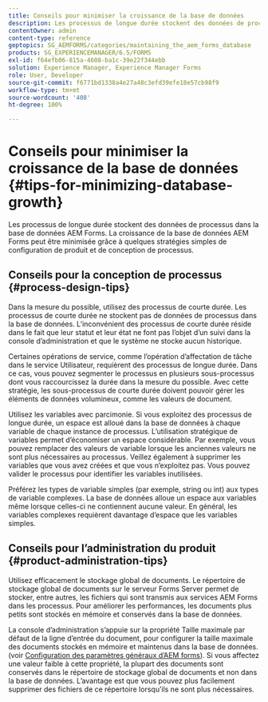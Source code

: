 ```yaml
---
title: Conseils pour minimiser la croissance de la base de données
description: Les processus de longue durée stockent des données de processus dans la base de données AEM Forms. La croissance de la base de données AEM Forms peut être minimisée grâce à quelques stratégies simples de configuration de produit et de conception de processus.
contentOwner: admin
content-type: reference
geptopics: SG_AEMFORMS/categories/maintaining_the_aem_forms_database
products: SG_EXPERIENCEMANAGER/6.5/FORMS
exl-id: f64efb06-815a-4608-ba1c-39e22f344ebb
solution: Experience Manager, Experience Manager Forms
role: User, Developer
source-git-commit: f6771bd1338a4e27a48c3efd39efe18e57cb98f9
workflow-type: tm+mt
source-wordcount: '408'
ht-degree: 100%

---
```


# Conseils pour minimiser la croissance de la base de données {#tips-for-minimizing-database-growth}

Les processus de longue durée stockent des données de processus dans la base de données AEM Forms. La croissance de la base de données AEM Forms peut être minimisée grâce à quelques stratégies simples de configuration de produit et de conception de processus.

## Conseils pour la conception de processus {#process-design-tips}

Dans la mesure du possible, utilisez des processus de courte durée. Les processus de courte durée ne stockent pas de données de processus dans la base de données. L’inconvénient des processus de courte durée réside dans le fait que leur statut et leur état ne font pas l’objet d’un suivi dans la console d’administration et que le système ne stocke aucun historique.

Certaines opérations de service, comme l’opération d’affectation de tâche dans le service Utilisateur, requièrent des processus de longue durée. Dans ce cas, vous pouvez segmenter le processus en plusieurs sous-processus dont vous raccourcissez la durée dans la mesure du possible. Avec cette stratégie, les sous-processus de courte durée doivent pouvoir gérer les éléments de données volumineux, comme les valeurs de document.

Utilisez les variables avec parcimonie. Si vous exploitez des processus de longue durée, un espace est alloué dans la base de données à chaque variable de chaque instance de processus. L’utilisation stratégique de variables permet d’économiser un espace considérable. Par exemple, vous pouvez remplacer des valeurs de variable lorsque les anciennes valeurs ne sont plus nécessaires au processus. Veillez également à supprimer les variables que vous avez créées et que vous n’exploitez pas. Vous pouvez valider le processus pour identifier les variables inutilisées.

Préférez les types de variable simples (par exemple, string ou int) aux types de variable complexes. La base de données alloue un espace aux variables même lorsque celles-ci ne contiennent aucune valeur. En général, les variables complexes requièrent davantage d’espace que les variables simples.

## Conseils pour l’administration du produit {#product-administration-tips}

Utilisez efficacement le stockage global de documents. Le répertoire de stockage global de documents sur le serveur Forms Server permet de stocker, entre autres, les fichiers qui sont transmis aux services AEM Forms dans les processus. Pour améliorer les performances, les documents plus petits sont stockés en mémoire et conservés dans la base de données.

La console d’administration s’appuie sur la propriété Taille maximale par défaut de la ligne d’entrée du document, pour configurer la taille maximale des documents stockés en mémoire et maintenus dans la base de données. (voir [Configuration des paramètres généraux d’AEM forms](/help/forms/using/admin-help/configure-general-aem-forms-settings.md#configure-general-aem-forms-settings)). Si vous affectez une valeur faible à cette propriété, la plupart des documents sont conservés dans le répertoire de stockage global de documents et non dans la base de données. L’avantage est que vous pouvez plus facilement supprimer des fichiers de ce répertoire lorsqu’ils ne sont plus nécessaires.
